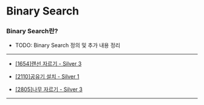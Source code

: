 # Binary Search

### Binary Search란?

  - TODO: Binary Search 정의 및 추가 내용 정리

---

  - [[1654]랜선 자르기 - Silver 3](https://github.com/firemancha/Algorithm/tree/main/Baekjoon/BinarySearch/%5B1654%5D%EB%9E%9C%EC%84%A0%20%EC%9E%90%EB%A5%B4%EA%B8%B0)

  - [[2110]공유기 설치 - Silver 1](https://github.com/firemancha/Algorithm/tree/main/Baekjoon/BinarySearch/%5B2110%5D%EA%B3%B5%EC%9C%A0%EA%B8%B0%20%EC%84%A4%EC%B9%98)

  - [[2805]나무 자르기 - Silver 3](https://github.com/firemancha/Algorithm/tree/main/Baekjoon/BinarySearch/%5B2805%5D%EB%82%98%EB%AC%B4%20%EC%9E%90%EB%A5%B4%EA%B8%B0)

---